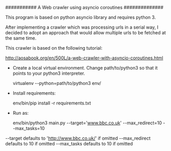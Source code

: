 ###########  A Web crawler using asyncio coroutines ##############

This program is based on python asyncio library and requires python 3.

After implementing a crawler which was processing urls in a serial way,
I decided to adopt an approach that would allow multiple urls to be fetched
at the same time.

This crawler is based on the following tutorial:

http://aosabook.org/en/500L/a-web-crawler-with-asyncio-coroutines.html

- Create a local virtual environment. Change path/to/python3 so that it points to your python3 interpreter.

	virtualenv --python=path/to/python3 env/

- Install requirements:

	env/bin/pip install -r requirements.txt

- Run as:

  	env/bin/python3 main.py --target='www.bbc.co.uk' --max_redirect=10 --max_tasks=10


--target defaults to 'http://www.bbc.co.uk/' if omitted
--max_redirect defaults to 10 if omitted
--max_tasks defaults to 10 if omitted
